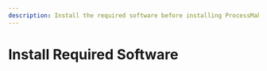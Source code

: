 ```yaml
---
description: Install the required software before installing ProcessMaker.
---
```


# Install Required Software


